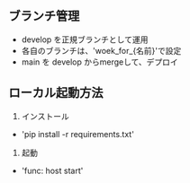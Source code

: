 ## ブランチ管理
- develop を正規ブランチとして運用
- 各自のブランチは、'woek_for_{名前}'で設定
- main を develop からmergeして、デプロイ

## ローカル起動方法
1. インストール
- 'pip install -r requirements.txt'
1. 起動
- 'func: host start'